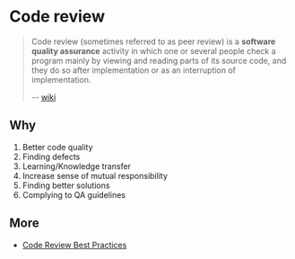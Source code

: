# Code review 

> Code review (sometimes referred to as peer review) is a **software quality assurance** activity in which one or several people check a program mainly by viewing and reading parts of its source code, and they do so after implementation or as an interruption of implementation.  
> 
> -- [wiki](https://www.wikiwand.com/en/Code_review)

## Why

1. Better code quality
1. Finding defects
1. Learning/Knowledge transfer
1. Increase sense of mutual responsibility
1. Finding better solutions
1. Complying to QA guidelines

## More 

* [Code Review Best Practices](https://medium.com/palantir/code-review-best-practices-19e02780015f)